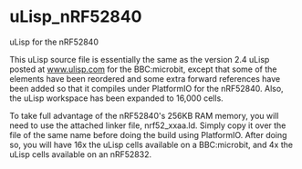 # uLisp_nRF52840
uLisp for the nRF52840

This uLisp source file is essentially the same as the version 2.4 uLisp posted at www.ulisp.com for the BBC:microbit, except that some of the elements have been reordered and some extra forward references have been added so that it compiles under PlatformIO for the nRF52840.  Also, the uLisp workspace has been expanded to 16,000 cells.

To take full advantage of the nRF52840's 256KB RAM memory, you will need to use the attached linker file, nrf52_xxaa.ld.  Simply copy it over the file of the same name before doing the build using PlatformIO.  After doing so, you will have 16x the uLisp cells available on a BBC:microbit, and 4x the uLisp cells available on an nRF52832.
